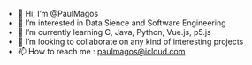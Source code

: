 - 👋 Hi, I’m @PaulMagos
- 👀 I’m interested in Data Sience and Software Engineering
- 🌱 I’m currently learning C, Java, Python, Vue.js, p5.js
- 💞️ I’m looking to collaborate on any kind of interesting projects
- 📫 How to reach me : paulmagos@icloud.com

<!---
PaulMagos/PaulMagos is a ✨ special ✨ repository because its `README.md` (this file) appears on your GitHub profile.
You can click the Preview link to take a look at your changes.
--->
